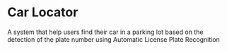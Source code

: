 # Car Locator

A system that help users find their car in a parking lot based on the detection of the plate number using Automatic License Plate Recognition
